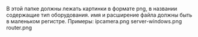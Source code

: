 В этой папке должны лежать картинки в формате png, в названии содержащие тип оборудования.
имя и расширение файла должны быть в маленьком регистре.
Примеры:
ipcamera.png
server-windows.png
router.png